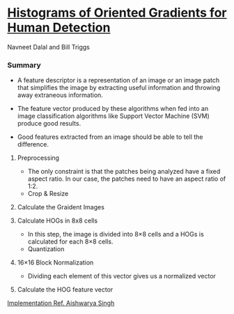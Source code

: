 # [Histograms of Oriented Gradients for Human Detection](https://www.learnopencv.com/histogram-of-oriented-gradients/)
Navneet Dalal and Bill Triggs

### Summary
* A feature descriptor is a representation of an image or an image patch that simplifies the image by extracting useful information and throwing away extraneous information.

* The feature vector produced by these algorithms when fed into an image classification algorithms like Support Vector Machine (SVM) produce good results.

* Good features extracted from an image should be able to tell the difference.

1. Preprocessing
    * The only constraint is that the patches being analyzed have a fixed aspect ratio. In our case, the patches need to have an aspect ratio of 1:2. 
    * Crop & Resize

2. Calculate the Graident Images
    
3. Calculate HOGs in 8x8 cells
    * In this step, the image is divided into 8×8 cells and
a HOGs is calculated for each 8×8 cells.
    * Quantization

4. 16×16 Block Normalization
    * Dividing each element of this vector gives us a normalized vector
    
5. Calculate the HOG feature vector

[Implementation Ref. Aishwarya Singh](https://www.analyticsvidhya.com/blog/2019/09/feature-engineering-images-introduction-hog-feature-descriptor/)
